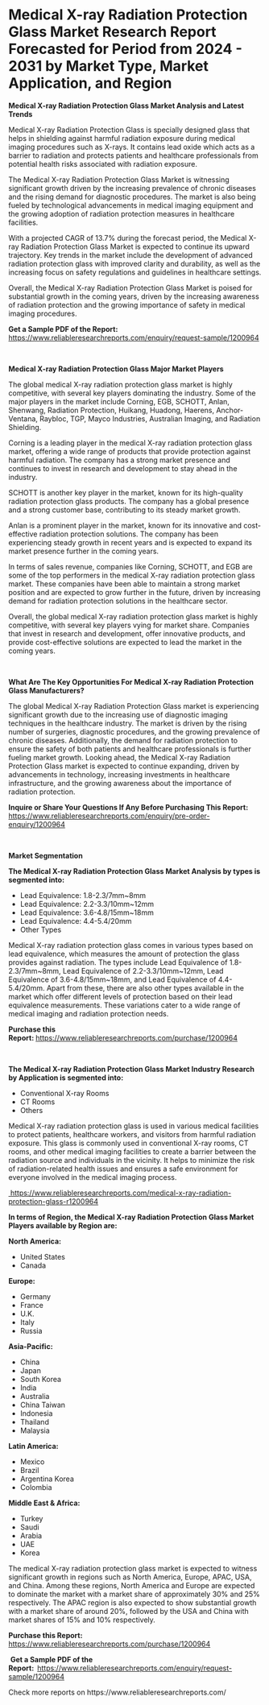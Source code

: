 <p><h1>Medical X-ray Radiation Protection Glass Market Research Report Forecasted for Period from 2024 -  2031 by Market Type, Market Application, and Region</h1></p><p><strong>Medical X-ray Radiation Protection Glass Market Analysis and Latest Trends</strong></p>
<p><p>Medical X-ray Radiation Protection Glass is specially designed glass that helps in shielding against harmful radiation exposure during medical imaging procedures such as X-rays. It contains lead oxide which acts as a barrier to radiation and protects patients and healthcare professionals from potential health risks associated with radiation exposure.</p><p>The Medical X-ray Radiation Protection Glass Market is witnessing significant growth driven by the increasing prevalence of chronic diseases and the rising demand for diagnostic procedures. The market is also being fueled by technological advancements in medical imaging equipment and the growing adoption of radiation protection measures in healthcare facilities.</p><p>With a projected CAGR of 13.7% during the forecast period, the Medical X-ray Radiation Protection Glass Market is expected to continue its upward trajectory. Key trends in the market include the development of advanced radiation protection glass with improved clarity and durability, as well as the increasing focus on safety regulations and guidelines in healthcare settings.</p><p>Overall, the Medical X-ray Radiation Protection Glass Market is poised for substantial growth in the coming years, driven by the increasing awareness of radiation protection and the growing importance of safety in medical imaging procedures.</p></p>
<p><strong>Get a Sample PDF of the Report:&nbsp;</strong> <a href="https://www.reliableresearchreports.com/enquiry/request-sample/1200964">https://www.reliableresearchreports.com/enquiry/request-sample/1200964</a></p>
<p>&nbsp;</p>
<p><strong>Medical X-ray Radiation Protection Glass Major Market Players</strong></p>
<p><p>The global medical X-ray radiation protection glass market is highly competitive, with several key players dominating the industry. Some of the major players in the market include Corning, EGB, SCHOTT, Anlan, Shenwang, Radiation Protection, Huikang, Huadong, Haerens, Anchor-Ventana, Raybloc, TGP, Mayco Industries, Australian Imaging, and Radiation Shielding.</p><p>Corning is a leading player in the medical X-ray radiation protection glass market, offering a wide range of products that provide protection against harmful radiation. The company has a strong market presence and continues to invest in research and development to stay ahead in the industry.</p><p>SCHOTT is another key player in the market, known for its high-quality radiation protection glass products. The company has a global presence and a strong customer base, contributing to its steady market growth.</p><p>Anlan is a prominent player in the market, known for its innovative and cost-effective radiation protection solutions. The company has been experiencing steady growth in recent years and is expected to expand its market presence further in the coming years.</p><p>In terms of sales revenue, companies like Corning, SCHOTT, and EGB are some of the top performers in the medical X-ray radiation protection glass market. These companies have been able to maintain a strong market position and are expected to grow further in the future, driven by increasing demand for radiation protection solutions in the healthcare sector.</p><p>Overall, the global medical X-ray radiation protection glass market is highly competitive, with several key players vying for market share. Companies that invest in research and development, offer innovative products, and provide cost-effective solutions are expected to lead the market in the coming years.</p></p>
<p>&nbsp;</p>
<p><strong>What Are The Key Opportunities For Medical X-ray Radiation Protection Glass Manufacturers?</strong></p>
<p><p>The global Medical X-ray Radiation Protection Glass market is experiencing significant growth due to the increasing use of diagnostic imaging techniques in the healthcare industry. The market is driven by the rising number of surgeries, diagnostic procedures, and the growing prevalence of chronic diseases. Additionally, the demand for radiation protection to ensure the safety of both patients and healthcare professionals is further fueling market growth. Looking ahead, the Medical X-ray Radiation Protection Glass market is expected to continue expanding, driven by advancements in technology, increasing investments in healthcare infrastructure, and the growing awareness about the importance of radiation protection.</p></p>
<p><strong>Inquire or Share Your Questions If Any Before Purchasing This Report:</strong> <a href="https://www.reliableresearchreports.com/enquiry/pre-order-enquiry/1200964">https://www.reliableresearchreports.com/enquiry/pre-order-enquiry/1200964</a></p>
<p>&nbsp;</p>
<p><strong>Market Segmentation</strong></p>
<p><strong>The Medical X-ray Radiation Protection Glass Market Analysis by types is segmented into:</strong></p>
<p><ul><li>Lead Equivalence: 1.8-2.3/7mm~8mm</li><li>Lead Equivalence: 2.2-3.3/10mm~12mm</li><li>Lead Equivalence: 3.6-4.8/15mm~18mm</li><li>Lead Equivalence: 4.4-5.4/20mm</li><li>Other Types</li></ul></p>
<p><p>Medical X-ray radiation protection glass comes in various types based on lead equivalence, which measures the amount of protection the glass provides against radiation. The types include Lead Equivalence of 1.8-2.3/7mm~8mm, Lead Equivalence of 2.2-3.3/10mm~12mm, Lead Equivalence of 3.6-4.8/15mm~18mm, and Lead Equivalence of 4.4-5.4/20mm. Apart from these, there are also other types available in the market which offer different levels of protection based on their lead equivalence measurements. These variations cater to a wide range of medical imaging and radiation protection needs.</p></p>
<p><strong>Purchase this Report:&nbsp;</strong><a href="https://www.reliableresearchreports.com/purchase/1200964">https://www.reliableresearchreports.com/purchase/1200964</a></p>
<p>&nbsp;</p>
<p><strong>The Medical X-ray Radiation Protection Glass Market Industry Research by Application is segmented into:</strong></p>
<p><ul><li>Conventional X-ray Rooms</li><li>CT Rooms</li><li>Others</li></ul></p>
<p><p>Medical X-ray radiation protection glass is used in various medical facilities to protect patients, healthcare workers, and visitors from harmful radiation exposure. This glass is commonly used in conventional X-ray rooms, CT rooms, and other medical imaging facilities to create a barrier between the radiation source and individuals in the vicinity. It helps to minimize the risk of radiation-related health issues and ensures a safe environment for everyone involved in the medical imaging process.</p></p>
<p><a href="https://www.reliableresearchreports.com/medical-x-ray-radiation-protection-glass-r1200964">&nbsp;https://www.reliableresearchreports.com/medical-x-ray-radiation-protection-glass-r1200964</a></p>
<p><strong>In terms of Region, the Medical X-ray Radiation Protection Glass Market Players available by Region are:</strong></p>
<p>
    <p> <strong> North America: </strong>
        <ul>
            <li>United States</li>
            <li>Canada</li>
        </ul>
        </p> 
    <p> <strong> Europe: </strong>
        <ul>
            <li>Germany</li>
            <li>France</li>
            <li>U.K.</li>
            <li>Italy</li>
            <li>Russia</li>
        </ul>
        </p> 
    <p> <strong> Asia-Pacific: </strong>
        <ul>
            <li>China</li>
            <li>Japan</li>
            <li>South Korea</li>
            <li>India</li>
            <li>Australia</li>
            <li>China Taiwan</li>
            <li>Indonesia</li>
            <li>Thailand</li>
            <li>Malaysia</li>
        </ul>
        </p> 
    <p> <strong> Latin America: </strong>
        <ul>
            <li>Mexico</li>
            <li>Brazil</li>
            <li>Argentina Korea</li>
            <li>Colombia</li>
        </ul>
        </p> 
    <p> <strong> Middle East & Africa: </strong>
        <ul>
            <li>Turkey</li>
            <li>Saudi</li>
            <li>Arabia</li>
            <li>UAE</li>
            <li>Korea</li>
        </ul>
    </p>
    </p>
<p><p>The medical X-ray radiation protection glass market is expected to witness significant growth in regions such as North America, Europe, APAC, USA, and China. Among these regions, North America and Europe are expected to dominate the market with a market share of approximately 30% and 25% respectively. The APAC region is also expected to show substantial growth with a market share of around 20%, followed by the USA and China with market shares of 15% and 10% respectively.</p></p>
<p><strong>Purchase this Report: </strong><a href="https://www.reliableresearchreports.com/purchase/1200964">https://www.reliableresearchreports.com/purchase/1200964</a></p>
<p>&nbsp;<strong>Get a Sample PDF of the Report:&nbsp;&nbsp;</strong><a href="https://www.reliableresearchreports.com/enquiry/request-sample/1200964">https://www.reliableresearchreports.com/enquiry/request-sample/1200964</a></p>
<p><strong></strong></p>
<p>Check more reports on https://www.reliableresearchreports.com/</p>